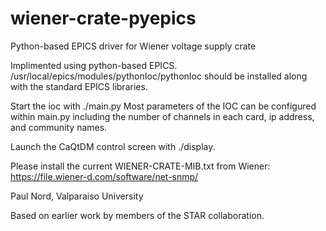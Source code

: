 # wiener-crate-pyepics
Python-based EPICS driver for Wiener voltage supply crate

Implimented using python-based EPICS.
/usr/local/epics/modules/pythonIoc/pythonIoc should be installed along with the standard EPICS libraries.

Start the ioc with ./main.py
Most parameters of the IOC can be configured within main.py including the number of channels in each card, ip address, and community names.

Launch the CaQtDM control screen with ./display.

Please install the current WIENER-CRATE-MIB.txt from Wiener:  https://file.wiener-d.com/software/net-snmp/

Paul Nord,
Valparaiso University

Based on earlier work by members of the STAR collaboration.
